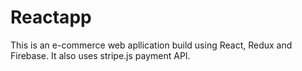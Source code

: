 # Reactapp
This is an e-commerce web apllication build using React, Redux and Firebase.
It also uses stripe.js payment API.
